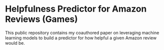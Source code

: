 # Helpfulness Predictor for Amazon Reviews (Games)


This public repository contains my coauthored paper on leveraging machine learning models to build a predictor for how helpful a given Amazon review would be. 
